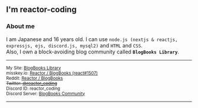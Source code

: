 ## I'm reactor-coding

### About me

I am Japanese and 16 years old. I can use `node.js (nextjs & reactjs, expressjs, ejs, discord.js, mysql2)` and `HTML` and `CSS`.   
Also, I own a block-avoiding blog community called **`BlogBooks Library`**.

---

<sub>
My Site: <a href="https://blogbooks.net">BlogBooks Library</a><br>
misskey.io: <a href="https://misskey.io/@reactor_coding">Reactor / BlogBooks (react#1507)</a><br>
Reddit: <a href="https://www.reddit.com/user/reactor_coding">Reactor / BlogBooks</a><br>
<del>Twitter: <a href="https://twitter.com/reactor_coding">@reactor_coding</a></del><br>
Discord ID: reactor_coding<br>
Discord Server: <a href="https://blogbooks.net/shortlinks/discord/bbs-community">BlogBooks Community</a><br>
</sub>

---

<!--
tag:   
blogbooks,blogbooks library second server,blogbooks パスワード,blogbooks proxy,blogbooks library,blogbooks community,ブロック回避 blogbooks library
-->
